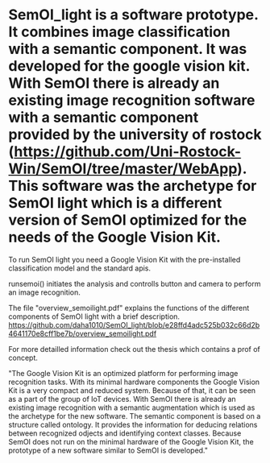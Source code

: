 # SemOI_light is a software prototype. It combines image classification with a semantic component. It was developed for the google vision kit. With SemOI there is already an existing image recognition software with a semantic component provided by the university of rostock (https://github.com/Uni-Rostock-Win/SemOI/tree/master/WebApp). This software was the archetype for SemOI light which is a different version of SemOI optimized for the needs of the Google Vision Kit.

To run SemOI light you need a Google Vision Kit with the pre-installed classification model and the standard apis.

runsemoi() initiates the analysis and controlls button and camera to perform an image recognition.

The file "overview_semoilight.pdf" explains the functions of the different components of SemOI light with a brief description. 
https://github.com/daha1010/SemOI_light/blob/e28ffd4adc525b032c66d2b4641170e8cff1be7b/overview_semoilight.pdf

For more detailled information check out the thesis which contains a prof of concept.

"The Google Vision Kit is an optimized platform for performing image recognition
tasks. With its minimal hardware components the Google Vision Kit is a very compact
and reduced system. Because of that, it can be seen as a part of the group of IoT devices.
With SemOI there is already an existing image recognition with a semantic augmentation
which is used as the archetype for the new software. The semantic component is based
on a structure called ontology. It provides the information for deducing relations between
recognized odjects and identifying context classes. Because SemOI does not run on the
minimal hardware of the Google Vision Kit, the prototype of a new software similar to
SemOI is developed."

